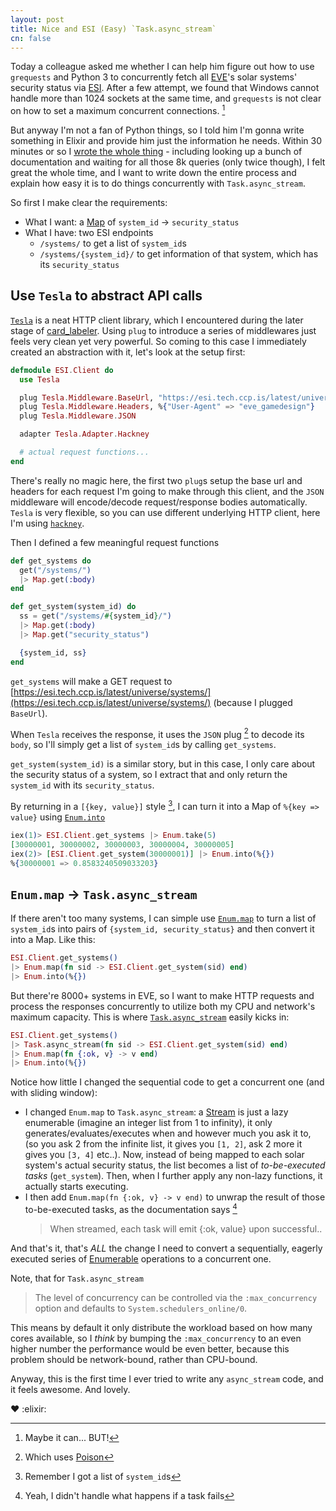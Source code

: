 ```yaml
---
layout: post
title: Nice and ESI (Easy) `Task.async_stream`
cn: false
---
```


Today a colleague asked me whether I can help him figure out how to use `grequests` and Python 3 to concurrently fetch all [EVE](https://www.eveonline.com/)'s solar systems' security status via [ESI](https://esi.tech.ccp.is/latest/). After a few attempt, we found that Windows cannot handle more than 1024 sockets at the same time, and `grequests` is not clear on how to set a maximum concurrent connections. [^4]

But anyway I'm not a fan of Python things, so I told him I'm gonna write something in Elixir and provide him just the information he needs. Within 30 minutes or so I [wrote the whole thing](https://github.com/aquarhead/mashiro_no_asobiba/blob/master/lib/esi.ex) - including looking up a bunch of documentation and waiting for all those 8k queries (only twice though), I felt great the whole time, and I want to write down the entire process and explain how easy it is to do things concurrently with `Task.async_stream`.

So first I make clear the requirements:

- What I want: a [Map](https://hexdocs.pm/elixir/Map.html) of `system_id` -> `security_status`
- What I have: two ESI endpoints
  - `/systems/` to get a list of `system_id`s
  - `/systems/{system_id}/` to get information of that system, which has its `security_status`

## Use `Tesla` to abstract API calls

[`Tesla`](https://hex.pm/packages/tesla) is a neat HTTP client library, which I encountered during the later stage of [card_labeler](https://github.com/aquarhead/card_labeler/commit/46c75c99dc2affd82d64419cf75452683b747c08). Using `plug` to introduce a series of middlewares just feels very clean yet very powerful. So coming to this case I immediately created an abstraction with it, let's look at the setup first:

```elixir
defmodule ESI.Client do
  use Tesla

  plug Tesla.Middleware.BaseUrl, "https://esi.tech.ccp.is/latest/universe"
  plug Tesla.Middleware.Headers, %{"User-Agent" => "eve_gamedesign"}
  plug Tesla.Middleware.JSON

  adapter Tesla.Adapter.Hackney

  # actual request functions...
end
```

There's really no magic here, the first two `plug`s setup the base url and headers for each request I'm going to make through this client, and the `JSON` middleware will encode/decode request/response bodies automatically. `Tesla` is very flexible, so you can use different underlying HTTP client, here I'm using [`hackney`](https://hex.pm/packages/hackney).

Then I defined a few meaningful request functions

```elixir
def get_systems do
  get("/systems/")
  |> Map.get(:body)
end

def get_system(system_id) do
  ss = get("/systems/#{system_id}/")
  |> Map.get(:body)
  |> Map.get("security_status")

  {system_id, ss}
end
```

`get_systems` will make a GET request to [https://esi.tech.ccp.is/latest/universe/systems/](https://esi.tech.ccp.is/latest/universe/systems/) (because I plugged `BaseUrl`).

When `Tesla` receives the response, it uses the `JSON` plug [^1] to decode its `body`, so I'll simply get a list of `system_id`s by calling `get_systems`.

`get_system(system_id)` is a similar story, but in this case, I only care about the security status of a system, so I extract that and only return the `system_id` with its `security_status`.

By returning in a `[{key, value}]` style [^2], I can turn it into a Map of `%{key => value}` using [`Enum.into`](https://hexdocs.pm/elixir/Enum.html#into/2)

```elixir
iex(1)> ESI.Client.get_systems |> Enum.take(5)
[30000001, 30000002, 30000003, 30000004, 30000005]
iex(2)> [ESI.Client.get_system(30000001)] |> Enum.into(%{})
%{30000001 => 0.8583240509033203}
```

## `Enum.map` -> `Task.async_stream`

If there aren't too many systems, I can simple use [`Enum.map`](https://hexdocs.pm/elixir/Enum.html#map/2) to turn a list of `system_id`s into pairs of `{system_id, security_status}` and then convert it into a Map. Like this:

```elixir
ESI.Client.get_systems()
|> Enum.map(fn sid -> ESI.Client.get_system(sid) end)
|> Enum.into(%{})
```

But there're 8000+ systems in EVE, so I want to make HTTP requests and process the responses concurrently to utilize both my CPU and network's maximum capacity. This is where [`Task.async_stream`](https://hexdocs.pm/elixir/Task.html#async_stream/5) easily kicks in:

```elixir
ESI.Client.get_systems()
|> Task.async_stream(fn sid -> ESI.Client.get_system(sid) end)
|> Enum.map(fn {:ok, v} -> v end)
|> Enum.into(%{})
```

Notice how little I changed the sequential code to get a concurrent one (and with sliding window):

- I changed `Enum.map` to `Task.async_stream`: a [Stream](https://hexdocs.pm/elixir/Stream.html) is just a lazy enumerable (imagine an integer list from 1 to infinity), it only generates/evaluates/executes when and however much you ask it to, (so you ask 2 from the infinite list, it gives you `[1, 2]`, ask 2 more it gives you `[3, 4]` etc..). Now, instead of being mapped to each solar system's actual security status, the list becomes a list of *to-be-executed tasks* (`get_system`). Then, when I further apply any non-lazy functions, it actually starts executing.
- I then add `Enum.map(fn {:ok, v} -> v end)` to unwrap the result of those to-be-executed tasks, as the documentation says [^3]
  > When streamed, each task will emit {:ok, value} upon successful..

And that's it, that's *ALL* the change I need to convert a sequentially, eagerly executed series of [Enumerable](https://hexdocs.pm/elixir/Enumerable.html) operations to a concurrent one.

Note, that for `Task.async_stream`

> The level of concurrency can be controlled via the `:max_concurrency` option and defaults to `System.schedulers_online/0`.

This means by default it only distribute the workload based on how many cores available, so I *think* by bumping the `:max_concurrency` to an even higher number the performance would be even better, because this problem should be network-bound, rather than CPU-bound.

Anyway, this is the first time I ever tried to write any `async_stream` code, and it feels awesome. And lovely.

:heart: :elixir:

[^1]: Which uses [Poison](https://hex.pm/packages/poison)
[^2]: Remember I got a list of `system_id`s
[^3]: Yeah, I didn't handle what happens if a task fails
[^4]: Maybe it can... BUT!

